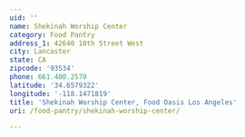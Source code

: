 ```yaml
---
uid: ''
name: Shekinah Worship Center
category: Food Pantry
address_1: 42640 10th Street West
city: Lancaster
state: CA
zipcode: '93534'
phone: 661.400.2570
latitude: '34.6579322'
longitude: '-118.1471819'
title: 'Shekinah Worship Center, Food Oasis Los Angeles'
uri: /food-pantry/shekinah-worship-center/

---
```

